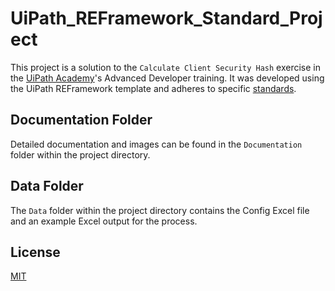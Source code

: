 # UiPath_REFramework_Standard_Project

This project is a solution to the `Calculate Client Security Hash` exercise in the [UiPath Academy](https://academy.uipath.com)'s Advanced Developer training. It was developed using the UiPath REFramework template and adheres to specific [standards](https://github.com/seymenbahtiyar/UiPath_Code_Review_Checklist).

## Documentation Folder

Detailed documentation and images can be found in the `Documentation` folder within the project directory.

## Data Folder

The `Data` folder within the project directory contains the Config Excel file and an example Excel output for the process.

## License

[MIT](https://github.com/seymenbahtiyar/UiPath_REFramework_Standard_Project/blob/main/LICENSE)

